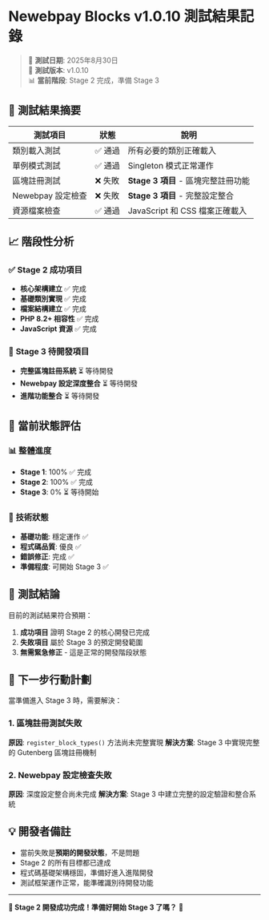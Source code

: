 # Newebpay Blocks v1.0.10 測試結果記錄

> 📅 **測試日期**: 2025年8月30日  
> 🎯 **測試版本**: v1.0.10  
> 📊 **當前階段**: Stage 2 完成，準備 Stage 3

## 🧪 測試結果摘要

| 測試項目 | 狀態 | 說明 |
|---------|------|------|
| 類別載入測試 | ✅ 通過 | 所有必要的類別正確載入 |
| 單例模式測試 | ✅ 通過 | Singleton 模式正常運作 |
| 區塊註冊測試 | ❌ 失敗 | **Stage 3 項目** - 區塊完整註冊功能 |
| Newebpay 設定檢查 | ❌ 失敗 | **Stage 3 項目** - 完整設定整合 |
| 資源檔案檢查 | ✅ 通過 | JavaScript 和 CSS 檔案正確載入 |

## 📈 階段性分析

### ✅ **Stage 2 成功項目**
- **核心架構建立** ✅ 完成
- **基礎類別實現** ✅ 完成  
- **檔案結構建立** ✅ 完成
- **PHP 8.2+ 相容性** ✅ 完成
- **JavaScript 資源** ✅ 完成

### 🔄 **Stage 3 待開發項目**
- **完整區塊註冊系統** ⏳ 等待開發
- **Newebpay 設定深度整合** ⏳ 等待開發
- **進階功能整合** ⏳ 等待開發

## 🎯 **當前狀態評估**

### 📊 **整體進度**
- **Stage 1**: 100% ✅ 完成
- **Stage 2**: 100% ✅ 完成  
- **Stage 3**: 0% ⏳ 等待開始

### 🔧 **技術狀態**
- **基礎功能**: 穩定運作 ✅
- **程式碼品質**: 優良 ✅
- **錯誤修正**: 完成 ✅
- **準備程度**: 可開始 Stage 3 ✅

## 📝 **測試結論**

目前的測試結果符合預期：
1. **成功項目** 證明 Stage 2 的核心開發已完成
2. **失敗項目** 屬於 Stage 3 的預定開發範圍
3. **無需緊急修正** - 這是正常的開發階段狀態

## 🚀 **下一步行動計劃**

當準備進入 Stage 3 時，需要解決：

### 1. 區塊註冊測試失敗
**原因**: `register_block_types()` 方法尚未完整實現
**解決方案**: Stage 3 中實現完整的 Gutenberg 區塊註冊機制

### 2. Newebpay 設定檢查失敗  
**原因**: 深度設定整合尚未完成
**解決方案**: Stage 3 中建立完整的設定驗證和整合系統

## 💡 **開發者備註**

- 當前失敗是**預期的開發狀態**，不是問題
- Stage 2 的所有目標都已達成
- 程式碼基礎架構穩固，準備好進入進階開發
- 測試框架運作正常，能準確識別待開發功能

---

**🎉 Stage 2 開發成功完成！準備好開始 Stage 3 了嗎？** 🔄

